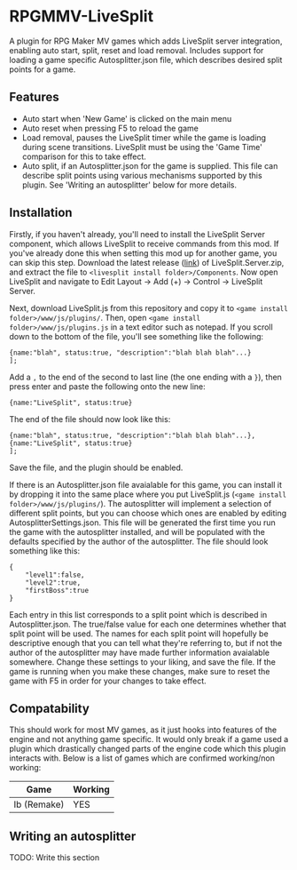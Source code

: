 # RPGMMV-LiveSplit
A plugin for RPG Maker MV games which adds LiveSplit server integration, enabling auto start, split, reset and load removal. Includes support for loading a game specific Autosplitter.json file, which describes desired split points for a game.

## Features
 - Auto start when 'New Game' is clicked on the main menu
 - Auto reset when pressing F5 to reload the game
 - Load removal, pauses the LiveSplit timer while the game is loading during scene transitions. LiveSplit must be using the 'Game Time' comparison for this to take effect.
 - Auto split, if an Autosplitter.json for the game is supplied. This file can describe split points using various mechanisms supported by this plugin. See 'Writing an autosplitter' below for more details.

## Installation
Firstly, if you haven't already, you'll need to install the LiveSplit Server component, which allows LiveSplit to receive commands from this mod. If you've already done this when setting this mod up for another game, you can skip this step. Download the latest release ([link](https://github.com/LiveSplit/LiveSplit.Server/releases)) of LiveSplit.Server.zip, and extract the file to `<livesplit install folder>/Components`. Now open LiveSplit and navigate to Edit Layout -> Add (+) -> Control -> LiveSplit Server.


Next, download LiveSplit.js from this repository and copy it to `<game install folder>/www/js/plugins/`. Then, open `<game install folder>/www/js/plugins.js` in a text editor such as notepad. If you scroll down to the bottom of the file, you'll see something like the following:


    {name:"blah", status:true, "description":"blah blah blah"...}
    ];


Add a `,` to the end of the second to last line (the one ending with a `}`), then press enter and paste the following onto the new line:


    {name:"LiveSplit", status:true}


The end of the file should now look like this:


    {name:"blah", status:true, "description":"blah blah blah"...},
    {name:"LiveSplit", status:true}
    ];


Save the file, and the plugin should be enabled. 


If there is an Autosplitter.json file avaialable for this game, you can install it by dropping it into the same place where you put LiveSplit.js (`<game install folder>/www/js/plugins/`). The autosplitter will implement a selection of different split points, but you can choose which ones are enabled by editing AutosplitterSettings.json. This file will be generated the first time you run the game with the autosplitter installed, and will be populated with the defaults specified by the author of the autosplitter. The file should look something like this:


    {
        "level1":false,
        "level2":true,
        "firstBoss":true
    }


Each entry in this list corresponds to a split point which is described in Autosplitter.json. The true/false value for each one determines whether that split point will be used. The names for each split point will hopefully be descriptive enough that you can tell what they're referring to, but if not the author of the autosplitter may have made further information avaialable somewhere. Change these settings to your liking, and save the file. If the game is running when you make these changes, make sure to reset the game with F5 in order for your changes to take effect.

## Compatability
This should work for most MV games, as it just hooks into features of the engine and not anything game specific. It would only break if a game used a plugin which drastically changed parts of the engine code which this plugin interacts with. Below is a list of games which are confirmed working/non working:

| Game        | Working |
--------------|----------
| Ib (Remake) | YES     |
## Writing an autosplitter
TODO: Write this section
